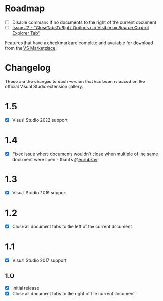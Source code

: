 # Roadmap

- [ ] Disable command if no documents to the right of the current document
- [ ] [Issue #7 - "CloseTabsToRight Options not Visible on Source Control Explorer Tab"](https://github.com/billpratt/CloseTabsToRight/issues/7)

Features that have a checkmark are complete and available for
download from the
[VS Marketplace](https://marketplace.visualstudio.com/items?itemName=evan-kinney.CloseTabsToRight2022).

# Changelog

These are the changes to each version that has been released
on the official Visual Studio extension gallery.

# 1.5
- [x] Visual Studio 2022 support

# 1.4
- [x] Fixed issue where documents wouldn't close when multiple of the same document were open - thanks [@eurubkov](https://github.com/eurubkov)!

# 1.3

- [x] Visual Studio 2019 support

# 1.2

- [x] Close all document tabs to the left of the current document

# 1.1

- [x] Visual Studio 2017 support

## 1.0

- [x] Initial release
- [x] Close all document tabs to the right of the current document
